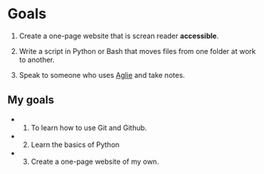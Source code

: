 # Goals

1. Create a one-page website that is screan reader **accessible**.

2. Write a script in Python or Bash that moves files from one folder at work to another.

3. Speak to someone who uses [Aglie](http://agilemanifesto.org) and take notes.


## My goals
- 1. To learn how to use Git and Github.

- 2. Learn the basics of Python

- 3. Create a one-page website of my own.
